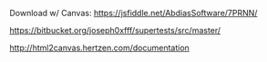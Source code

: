 Download w/ Canvas:
https://jsfiddle.net/AbdiasSoftware/7PRNN/

https://bitbucket.org/joseph0xfff/supertests/src/master/

http://html2canvas.hertzen.com/documentation